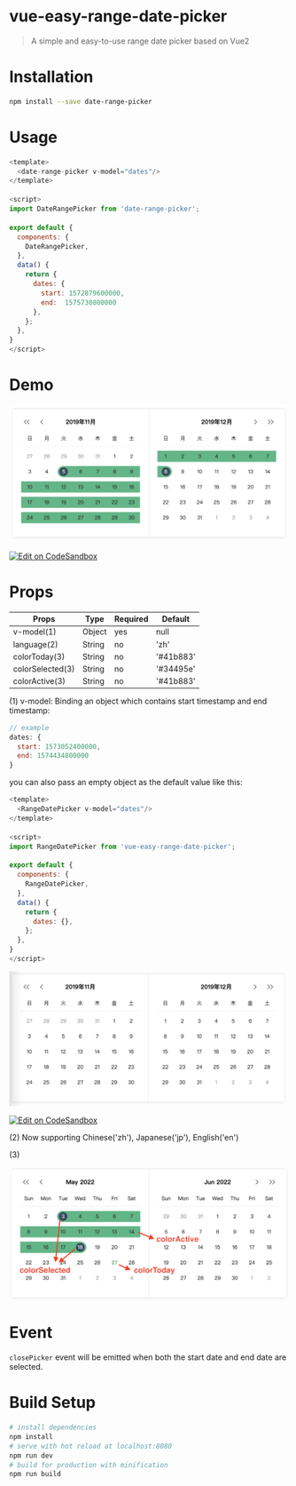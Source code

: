 # vue-easy-range-date-picker

> A simple and easy-to-use range date picker based on Vue2

# Installation

```bash
npm install --save date-range-picker
```

# Usage
```js
<template>
  <date-range-picker v-model="dates"/>
</template>

<script>
import DateRangePicker from 'date-range-picker';

export default {
  components: {
    DateRangePicker,
  },
  data() {
    return {
      dates: {
        start: 1572879600000,
        end:  1575730800000
      },
    };
  },
}
</script>
```

# Demo
<img src="./images/demo.png" width="650px"/>

[![Edit on CodeSandbox](https://codesandbox.io/static/img/play-codesandbox.svg)](https://codesandbox.io/s/dates-with-start-and-end-kgm6v?file=/src/App.vue)

# Props
| Props                | Type         | Required | Default     |
| ---------------------| -------------| -------- | ------------|
| v-model(1)           | Object       | yes      | null        |
| language(2)          | String       | no       | 'zh'        |
| colorToday(3)        | String       | no       | '#41b883'   |
| colorSelected(3)     | String       | no       | '#34495e'   |
| colorActive(3)       | String       | no       | '#41b883'   |

(1) v-model: Binding an object which contains start timestamp and end timestamp:
```js
// example
dates: {
  start: 1573052400000,
  end: 1574434800000
}
```
you can also pass an empty object as the default value like this:
```js
<template>
  <RangeDatePicker v-model="dates"/>
</template>

<script>
import RangeDatePicker from 'vue-easy-range-date-picker';

export default {
  components: {
    RangeDatePicker,
  },
  data() {
    return {
      dates: {},
    };
  },
}
</script>
```

<img src="./images/demo-empty-dates.png" width="650px"/>

[![Edit on CodeSandbox](https://codesandbox.io/static/img/play-codesandbox.svg)](https://codesandbox.io/s/initial-empty-dates-wso98o?file=/src/App.vue)

(2) Now supporting Chinese('zh'), Japanese('jp'), English('en')

(3)

<img src="./images/color.png" width="650px"/>

# Event

`closePicker` event will be emitted when both the start date and end date are selected.

# Build Setup
``` bash
# install dependencies
npm install
# serve with hot reload at localhost:8080
npm run dev
# build for production with minification
npm run build
```



